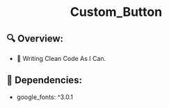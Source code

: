 <h1 align="center">Custom_Button</h3>

## 🔍 Overview:

- 📝 Writing Clean Code As I Can.

## 🔧 Dependencies:

-  google_fonts: ^3.0.1
